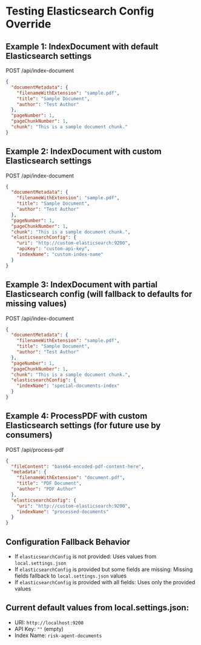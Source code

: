 # Testing Elasticsearch Config Override

## Example 1: IndexDocument with default Elasticsearch settings
POST /api/index-document
```json
{
  "documentMetadata": {
    "filenameWithExtension": "sample.pdf",
    "title": "Sample Document",
    "author": "Test Author"
  },
  "pageNumber": 1,
  "pageChunkNumber": 1,
  "chunk": "This is a sample document chunk."
}
```

## Example 2: IndexDocument with custom Elasticsearch settings
POST /api/index-document
```json
{
  "documentMetadata": {
    "filenameWithExtension": "sample.pdf",
    "title": "Sample Document",
    "author": "Test Author"
  },
  "pageNumber": 1,
  "pageChunkNumber": 1,
  "chunk": "This is a sample document chunk.",
  "elasticsearchConfig": {
    "uri": "http://custom-elasticsearch:9200",
    "apiKey": "custom-api-key",
    "indexName": "custom-index-name"
  }
}
```

## Example 3: IndexDocument with partial Elasticsearch config (will fallback to defaults for missing values)
POST /api/index-document
```json
{
  "documentMetadata": {
    "filenameWithExtension": "sample.pdf",
    "title": "Sample Document",
    "author": "Test Author"
  },
  "pageNumber": 1,
  "pageChunkNumber": 1,
  "chunk": "This is a sample document chunk.",
  "elasticsearchConfig": {
    "indexName": "special-documents-index"
  }
}
```

## Example 4: ProcessPDF with custom Elasticsearch settings (for future use by consumers)
POST /api/process-pdf
```json
{
  "fileContent": "base64-encoded-pdf-content-here",
  "metadata": {
    "filenameWithExtension": "document.pdf",
    "title": "PDF Document",
    "author": "PDF Author"
  },
  "elasticsearchConfig": {
    "uri": "http://custom-elasticsearch:9200",
    "indexName": "processed-documents"
  }
}
```

## Configuration Fallback Behavior

- If `elasticsearchConfig` is not provided: Uses values from `local.settings.json`
- If `elasticsearchConfig` is provided but some fields are missing: Missing fields fallback to `local.settings.json` values
- If `elasticsearchConfig` is provided with all fields: Uses only the provided values

## Current default values from local.settings.json:
- URI: `http://localhost:9200`
- API Key: `""` (empty)
- Index Name: `risk-agent-documents`